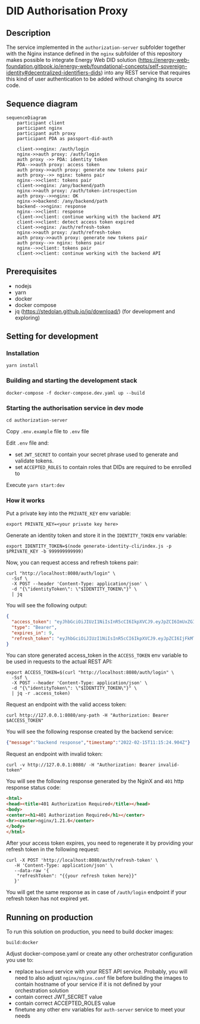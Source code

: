 # DID Authorisation Proxy

## Description
The service implemented in the `authorization-server` subfolder together with the Nginx instance defined in the `nginx`
subfolder of this repository makes possible to integrate Energy Web DID
solution (https://energy-web-foundation.gitbook.io/energy-web/foundational-concepts/self-sovereign-identity#decentralized-identifiers-dids)
into any REST service that requires this kind of user authentication to be added without changing its source code.

## Sequence diagram

```mermaid
sequenceDiagram
    participant client
    participant nginx
    participant auth proxy
    participant PDA as passport-did-auth
   
    client->>nginx: /auth/login
    nginx->>auth proxy: /auth/login
    auth proxy ->> PDA: identity token
    PDA-->>auth proxy: access token
    auth proxy->>auth proxy: generate new tokens pair
    auth proxy-->> nginx: tokens pair
    nginx-->>client: tokens pair
    client->>nginx: /any/backend/path
    nginx->>auth proxy: /auth/token-introspection
    auth proxy-->>nginx: OK
    nginx->>backend: /any/backend/path
    backend-->>nginx: response
    nginx-->>client: response
    client->>client: continue working with the backend API
    client->>client: detect access token expired
    client->>nginx: /auth/refresh-token
    nginx->>auth proxy: /auth/refresh-token
    auth proxy->>auth proxy: generate new tokens pair
    auth proxy-->> nginx: tokens pair
    nginx-->>client: tokens pair
    client->>client: continue working with the backend API
```

## Prerequisites
- nodejs
- yarn
- docker
- docker compose
- jq (https://stedolan.github.io/jq/download/) (for development and exploring)

## Setting for development

### Installation
```shell
yarn install
```

### Building and starting the development stack
```shell
docker-compose -f docker-compose.dev.yaml up --build
```

### Starting the authorisation service in dev mode
```shell
cd authorization-server
```
Copy `.env.example` file to `.env` file

Edit `.env` file and:
- set `JWT_SECRET` to contain your secret phrase used to generate and validate tokens.
- set `ACCEPTED_ROLES` to contain roles that DIDs are required to be enrolled to

Execute `yarn start:dev`

### How it works
Put a private key into the `PRIVATE_KEY` env variable:
```shell
export PRIVATE_KEY=<your private key here>
```

Generate an identity token and store it in the `IDENTITY_TOKEN` env variable:
```shell
export IDENTITY_TOKEN=$(node generate-identity-cli/index.js -p $PRIVATE_KEY -b 999999999999)
```

Now, you can request access and refresh tokens pair:
```shell
curl "http://localhost:8080/auth/login" \
  -Ssf \
  -X POST --header 'Content-Type: application/json' \
  -d "{\"identityToken\": \"$IDENTITY_TOKEN\"}" \
  | jq
```

You will see the following output:
```json
{
  "access_token": "eyJhbGciOiJIUzI1NiIsInR5cCI6IkpXVCJ9.eyJpZCI6ImUxZGI1Y2EyLTNlNTUtNDc5NC04N2U4LWNmMDM2YTNjYjBjMCIsImRpZCI6ImRpZDpldGhyOjB4ODJGY0IzMTM4NUVhQmUyNjFFNGU2MDAzYjlGMkNiMmFmMzRlMjY1NCIsInJvbGVzIjpbInJvbGUxLnJvbGVzLmFwcC10ZXN0Mi5hcHBzLmFydHVyLmlhbS5ld2MiXSwiaWF0IjoxNjQ0OTIzMjk5LCJleHAiOjE2NDQ5MjMzMDl9.XFR4V76W_6Ox8-ocVNDSGBNTLpdBNdo5kU1gvpnovOs",
  "type": "Bearer",
  "expires_in": 9,
  "refresh_token": "eyJhbGciOiJIUzI1NiIsInR5cCI6IkpXVCJ9.eyJpZCI6IjFkMTQ0M2JkLWFkOTktNGZhZC04ZTYyLTVmOGVlMzI2MWQ5YiIsImRpZCI6ImRpZDpldGhyOjB4ODJGY0IzMTM4NUVhQmUyNjFFNGU2MDAzYjlGMkNiMmFmMzRlMjY1NCIsInJvbGVzIjpbInJvbGUxLnJvbGVzLmFwcC10ZXN0Mi5hcHBzLmFydHVyLmlhbS5ld2MiXSwiaWF0IjoxNjQ0OTIzMjk5LCJleHAiOjE2NDQ5MjM4OTl9.1n8TiG1cPSZEfJdj209TQylWqKyU2BDXHUX4loGyggU"
}
```

You can store generated access_token in the `ACCESS_TOKEN` env variable to be used in requests to the actual REST API:

```shell
export ACCESS_TOKEN=$(curl "http://localhost:8080/auth/login" \
  -Ssf \
  -X POST --header 'Content-Type: application/json' \
  -d "{\"identityToken\": \"$IDENTITY_TOKEN\"}" \
  | jq -r .access_token) 
```

Request an endpoint with the valid access token:
```shell
curl http://127.0.0.1:8080/any-path -H "Authorization: Bearer $ACCESS_TOKEN"
```

You will see the following response created by the backend service:

```json
{"message":"backend response","timestamp":"2022-02-15T11:15:24.904Z"}
```

Request an endpoint with invalid token:
```shell
curl -v http://127.0.0.1:8080/ -H "Authorization: Bearer invalid-token"
```

You will see the following response generated by the NginX and `401` http response status code:
```html
<html>
<head><title>401 Authorization Required</title></head>
<body>
<center><h1>401 Authorization Required</h1></center>
<hr><center>nginx/1.21.6</center>
</body>
</html>
```

After your access token expires, you need to regenerate it by providing your refresh token in the following request:
```shell
curl -X POST 'http://localhost:8080/auth/refresh-token' \
   -H 'Content-Type: application/json' \
   --data-raw '{
    "refreshToken": "{{your refresh token here}}"
   }'
```

You will get the same response as in case of `/auth/login` endpoint if your refresh token has not expired yet.

## Running on production

To run this solution on production, you need to build docker images:
```shell
build:docker
```

Adjust docker-compose.yaml or create any other orchestrator configuration you use to:
- replace `backend` service with your REST API service. Probably, you will need to also adjust `nginx/nginx.conf` file 
before building the images to contain hostname of your service if it is not defined by your orchestration solution 
- contain correct JWT_SECRET value
- contain correct ACCEPTED_ROLES value
- finetune any other env variables for `auth-server` service to meet your needs
